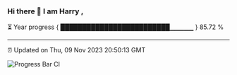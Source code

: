 ### Hi there 👋 I am Harry , 

⏳ Year progress { █████████████████████████▁▁▁▁▁ } 85.72 %

---

⏰ Updated on Thu, 09 Nov 2023 20:50:13 GMT

![Progress Bar CI](https://github.com/duykhang68/duykhang68/workflows/Progress%20Bar%20CI/badge.svg)
